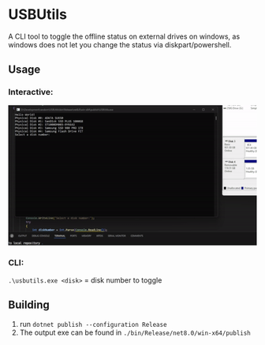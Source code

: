 # USBUtils
A CLI tool to toggle the offline status on external drives on windows, as windows does not let you change the status via diskpart/powershell.


## Usage
### Interactive:
![demo gif](https://raw.githubusercontent.com/Badbird5907/USBUtils/master/imgs/demo.gif)

### CLI:
`.\usbutils.exe <disk>` <disk> = disk number to toggle

## Building
1. run `dotnet publish --configuration Release`
2. The output exe can be found in `./bin/Release/net8.0/win-x64/publish`
